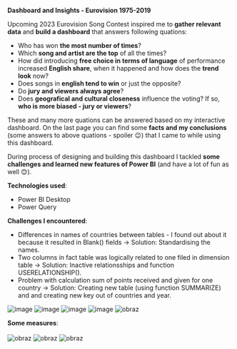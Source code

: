**Dashboard and Insights - Eurovision 1975-2019**

Upcoming 2023 Eurovision Song Contest inspired me to **gather relevant data** and **build a dashboard** that answers following quations: 
* Who has won **the most number of times**?
* Which **song and artist are the top** of all the times?
* How did introducing **free choice in terms of language** of performance increased **English share**, when it happened and how does the **trend look** now?
* Does songs in **english tend to win** or just the opposite? 
* Do **jury and viewers always agree**?
* Does **geografical and cultural closeness** influence the voting? If so, **who is more biased - jury or viewers**? 

These and many more quations can be answered based on my interactive dashboard. On the last page you can find some **facts and my conclusions** (some answers to above quations - spoiler 😉) that I came to while using this dashboard.

During process of designing and building this dashboard I tackled **some challenges and learned new features of Power BI** (and have a lot of fun as well 😊). 

**Technologies used**:
* Power BI Desktop
* Power Query

**Challenges I encountered**:
* Differences in names of countries between tables - I found out about it because it resulted in Blank() fields -> Solution: Standardising the names.
* Two columns in fact table was logically related to one filed in dimension table -> Solution:  Inactive relationsships and function USERELATIONSHIP().
* Problem with calculation sum of points received and given for one country -> Solution: Creating new table (using function SUMMARIZE) and and creating new key out of countries and year.


![image](https://user-images.githubusercontent.com/102869680/224977119-d7c8a5a1-7d5c-461f-85f5-97dda7b7ed61.png)
![image](https://user-images.githubusercontent.com/102869680/224977203-7ada0349-23f8-4e0d-87fe-7d612b5bb0c3.png)
![image](https://user-images.githubusercontent.com/102869680/224977275-6a9158aa-4cf4-4455-968a-f9ab302d42c3.png)
![image](https://user-images.githubusercontent.com/102869680/224977344-df49ef1a-1c88-4098-8419-def23e1ff2d6.png)
![obraz](https://user-images.githubusercontent.com/102869680/232253786-836c75f4-d394-4841-80c2-0b7c58837a5a.png)

**Some measures**:
<br />
<br />
![obraz](https://user-images.githubusercontent.com/102869680/232253844-4d851642-8678-451e-98f8-c145cb9aab9a.png)
![obraz](https://user-images.githubusercontent.com/102869680/232253855-74a32229-6076-4f45-b6e9-bd29b8e33b59.png)
![obraz](https://user-images.githubusercontent.com/102869680/232253869-487229f2-a635-4060-bae8-9a8a71e94d0f.png)
